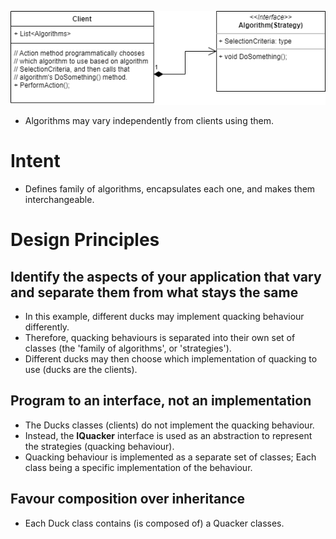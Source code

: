 ![alt text][pattern]

- Algorithms may vary independently from clients using them.

# Intent
- Defines family of algorithms, encapsulates each one, and makes them interchangeable.

# Design Principles
## Identify the aspects of your application that vary and separate them from what stays the same
- In this example, different ducks may implement quacking behaviour differently.
- Therefore, quacking behaviours is separated into their own set of classes (the 'family of algorithms', or 'strategies').
- Different ducks may then choose which implementation of quacking to use (ducks are the clients).

## Program to an interface, not an implementation
- The Ducks classes (clients) do not implement the quacking behaviour.
- Instead, the **IQuacker** interface is used as an abstraction to represent the strategies (quacking behaviour).
- Quacking behaviour is implemented as a separate set of classes; Each class being a specific implementation of the behaviour.

## Favour composition over inheritance
- Each Duck class contains (is composed of) a Quacker classes.


[pattern]: https://github.com/therealjordanlee/Design.Patterns/raw/master/src/Strategy/strategy.png "Stategy Pattern"
